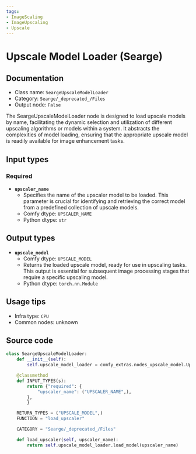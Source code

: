 ```yaml
---
tags:
- ImageScaling
- ImageUpscaling
- Upscale
---
```


# Upscale Model Loader (Searge)
## Documentation
- Class name: `SeargeUpscaleModelLoader`
- Category: `Searge/_deprecated_/Files`
- Output node: `False`

The SeargeUpscaleModelLoader node is designed to load upscale models by name, facilitating the dynamic selection and utilization of different upscaling algorithms or models within a system. It abstracts the complexities of model loading, ensuring that the appropriate upscale model is readily available for image enhancement tasks.
## Input types
### Required
- **`upscaler_name`**
    - Specifies the name of the upscaler model to be loaded. This parameter is crucial for identifying and retrieving the correct model from a predefined collection of upscale models.
    - Comfy dtype: `UPSCALER_NAME`
    - Python dtype: `str`
## Output types
- **`upscale_model`**
    - Comfy dtype: `UPSCALE_MODEL`
    - Returns the loaded upscale model, ready for use in upscaling tasks. This output is essential for subsequent image processing stages that require a specific upscaling model.
    - Python dtype: `torch.nn.Module`
## Usage tips
- Infra type: `CPU`
- Common nodes: unknown


## Source code
```python
class SeargeUpscaleModelLoader:
    def __init__(self):
        self.upscale_model_loader = comfy_extras.nodes_upscale_model.UpscaleModelLoader()

    @classmethod
    def INPUT_TYPES(s):
        return {"required": {
            "upscaler_name": ("UPSCALER_NAME",),
        },
        }

    RETURN_TYPES = ("UPSCALE_MODEL",)
    FUNCTION = "load_upscaler"

    CATEGORY = "Searge/_deprecated_/Files"

    def load_upscaler(self, upscaler_name):
        return self.upscale_model_loader.load_model(upscaler_name)

```
